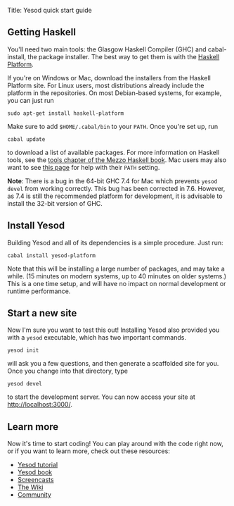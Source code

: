 Title: Yesod quick start guide

## Getting Haskell

You'll need two main tools: the Glasgow Haskell Compiler (GHC) and
cabal-install, the package installer. The best way to get them is with the
[Haskell Platform](http://hackage.haskell.org/platform/).

If you're on Windows or Mac, download the installers from the Haskell Platform
site. For Linux users, most distributions already include the platform in the
repositories. On most Debian-based systems, for example, you can just run

    sudo apt-get install haskell-platform
    
Make sure to add `$HOME/.cabal/bin` to your `PATH`. Once you're set up, run

    cabal update
    
to download a list of available packages. For more information on Haskell
tools, see the
[tools chapter of the Mezzo Haskell book](https://github.com/mezzohaskell/mezzohaskell/blob/master/chapters/tools.md).
Mac users may also want to see
[this page](http://www.haskell.org/haskellwiki/Mac_OS_X_Common_Installation_Paths)
for help with their `PATH` setting.

__Note__: There is a bug in the 64-bit GHC 7.4 for Mac which prevents `yesod devel` from working correctly. This bug has been corrected in 7.6. However, as 7.4 is still the recommended platform for development, it is advisable to install the 32-bit version of GHC.

## Install Yesod

Building Yesod and all of its dependencies is a simple procedure. Just run:

    cabal install yesod-platform

Note that this will be installing a large number of packages, and may take a
while. (15 minutes on modern systems, up to 40 minutes on older systems.) This
is a one time setup, and will have no impact on normal development or
runtime performance.

## Start a new site

Now I'm sure you want to test this out! Installing Yesod also provided you with
a `yesod` executable, which has two important commands.

    yesod init
    
will ask
you a few questions, and then generate a scaffolded site for you. Once you
change into that directory, type

    yesod devel
    
to start the development server.
You can now access your site at
[http://localhost:3000/](http://localhost:3000/).

## Learn more

Now it's time to start coding! You can play around with the code right now, or
if you want to learn more, check out these resources:

* [Yesod tutorial](http://yannesposito.com/Scratch/en/blog/Yesod-tutorial-for-newbies/)
* [Yesod book](/book)
* [Screencasts](/page/screencasts)
* [The Wiki](/wiki)
* [Community](/page/community)
